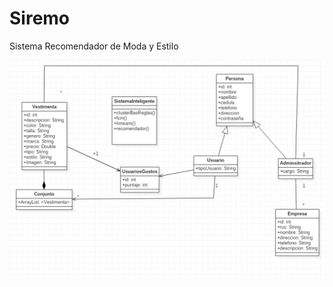 # Siremo
Sistema Recomendador de Moda y Estilo


![alt text](https://github.com/luisadriant/Siremo/blob/master/Captura%20de%20pantalla%202017-11-23%20a%20la(s)%2018.27.17.png)

